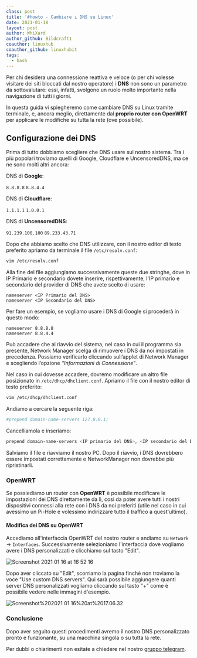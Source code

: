 ```yaml
---
class: post
title: '#howto - Cambiare i DNS su Linux'
date: 2021-01-18
layout: post
author: WhiXard
author_github: Bildcraft1
coauthor: linuxhub
coauthor_github: linuxhubit
tags:
  - bash
---
```

Per chi desidera una connessione reattiva e veloce (o per chi volesse visitare dei siti bloccati dal nostro operatore) i **DNS** non sono un parametro da sottovalutare: essi, infatti, svolgono un ruolo molto importante nella navigazione di tutti i giorni.

In questa guida vi spiegheremo come cambiare DNS su Linux tramite terminale, e, ancora meglio, direttamente dal **proprio router con OpenWRT** per applicare le modifiche su tutta la rete (ove possibile).

## Configurazione dei DNS

Prima di tutto dobbiamo scegliere che DNS usare sul nostro sistema. Tra i più popolari troviamo quelli di Google, Cloudflare e UncensoredDNS, ma ce ne sono molti altri ancora:

DNS di **Google**:

`8.8.8.8`
`8.8.4.4`

DNS di **Cloudflare**:

`1.1.1.1`
`1.0.0.1`

DNS di **UncensoredDNS**:

`91.239.100.100`
`89.233.43.71`

Dopo che abbiamo scelto che DNS utilizzare, con il nostro editor di testo preferito apriamo da terminale il file `/etc/resolv.conf`:

```bash
vim /etc/resolv.conf
```

Alla fine del file aggiungiamo successivamente queste due stringhe, dove in IP Primario e secondario dovete inserire, rispettivamente, l'IP primario e secondario del provider di DNS che avete scelto di usare:

```
nameserver <IP Primario del DNS>
nameserver <IP Secondario del DNS>
```

Per fare un esempio, se vogliamo usare i DNS di Google si procederà in questo modo:
```
nameserver 8.8.8.8
nameserver 8.8.4.4
```

Può accadere che al riavvio del sistema, nel caso in cui il programma sia presente, Network Manager scelga di rimuovere i DNS da noi impostati in precedenza. Possiamo verificarlo cliccando sull’applet di Network Manager e scegliendo l’opzione *“Informazioni di Connessione”*.

Nel caso in cui dovesse accadere, dovremo modificare un altro file posizionato in `/etc/dhcp/dhclient.conf`. Apriamo il file con il nostro editor di testo preferito:

```bash
vim /etc/dhcp/dhclient.conf
```

Andiamo a cercare la seguente riga:

```bash
#prepend domain-name-servers 127.0.0.1;
```

Cancelliamola e inseriamo:
```bash
prepend domain-name-servers <IP primario del DNS>, <IP secondario del DNS>;
```

Salviamo il file e riavviamo il nostro PC. Dopo il riavvio, i DNS dovrebbero essere impostati correttamente e NetworkManager non dovrebbe più ripristinarli.

### OpenWRT

Se possiediamo un router con **OpenWRT** è possibile modificare le impostazioni dei DNS direttamente da lì, cosi da poter avere tutti i nostri dispositivi connessi alla rete con i DNS da noi preferiti (utile nel caso in cui avessimo un Pi-Hole e volessimo indirizzare tutto il traffico a quest'ultimo).

#### Modifica dei DNS su OpenWRT

Accediamo all'interfaccia OpenWRT del nostro router e andiamo su `Network` -> `Interfaces`. Successivamente selezioniamo l'interfaccia dove vogliamo avere i DNS personalizzati e clicchiamo sul tasto "Edit".

![Screenshot 2021 01 16 at 16 52 16](storage/Screenshot_2021-01-16_at_16_52_16.png)

Dopo aver cliccato su "Edit", scorriamo la pagina finchè non troviamo la voce "Use custom DNS servers". Qui sarà possibile aggiungere quanti server DNS personalizzati vogliamo cliccando sul tasto "+" come è possibile vedere nelle immagini d'esempio.

![Screenshot%202021 01 16%20at%2017.06.32](storage/Screenshot%202021-01-16%20at%2017.06.32.png)

### Conclusione

Dopo aver seguito questi procedimenti avremo il nostro DNS personalizzato pronto e funzionante, su una macchina singola o su tutta la rete. 

Per dubbi o chiarimenti non esitate a chiedere nel nostro <a href="https://t.me/linuxpeople">gruppo telegram</a>.
